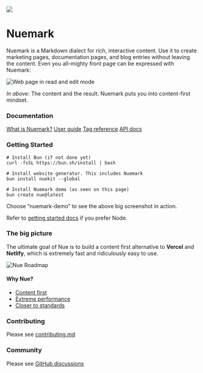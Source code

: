 
<a href="https://nuejs.org">
  <img src="https://nuejs.org/img/nuemark-banner-big.png">
</a>

# Nuemark
Nuemark is a Markdown dialect for rich, interactive content. Use it to create marketing pages, documentation pages, and blog entries without leaving the content. Even you all-mighty front page can be expressed with Nuemark:


![Web page in read and edit mode](https://nuejs.org/img/nuemark-content-big.png)

*In above*: The content and the result. Nuemark puts you into content-first mindset.


### Documentation

[What is Nuemark?](https://nuejs.org/blog/introducing-nuemark/)
[User guide](https://nuejs.org/docs/concepts/nuemark.html)
[Tag reference](https://nuejs.org/docs/reference/nuemark-tags.html)
[API docs](https://nuejs.org/docs/reference/nuemark-api.html)


### Getting Started

```
# Install Bun (if not done yet)
curl -fsSL https://bun.sh/install | bash

# Install website generator. This includes Nuemark
bun install nuekit --global

# Install Nuemark demo (as seen on this page)
bun create nue@latest
```

Choose “nuemark-demo” to see the above big screenshot in action.

Refer to [getting started docs](https://nuejs.org/docs/#node) if you prefer Node.


### The big picture
The ultimate goal of Nue is to build a content first alternative to **Vercel** and **Netlify**, which is extremely fast and ridiculously easy to use.

![Nue Roadmap](https://nuejs.org/img/roadmap6-big.png)


#### Why Nue?

- [Content first](https://nuejs.org/docs/why-nue/content-first.html)
- [Extreme performance](https://nuejs.org/docs/why-nue/extreme-performance.html)
- [Closer to standards](https://nuejs.org/docs/why-nue/closer-to-standards.html)


### Contributing

Please see [contributing.md](/CONTRIBUTING.md)


### Community

Please see [GitHub discussions](https://github.com/nuejs/nue/discussions)

